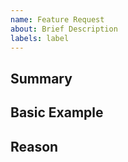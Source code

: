 ```yaml
---
name: Feature Request
about: Brief Description
labels: label
---
```


## Summary

## Basic Example

## Reason
